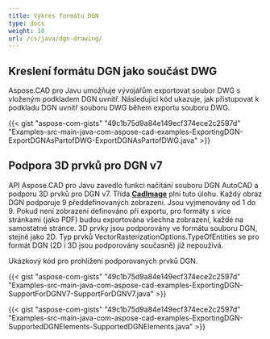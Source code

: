 ```yaml
---
title: Výkres formátu DGN
type: docs
weight: 10
url: /cs/java/dgn-drawing/
---
```


## **Kreslení formátu DGN jako součást DWG**

Aspose.CAD pro Javu umožňuje vývojářům exportovat soubor DWG s vloženým podkladem DGN uvnitř. Následující kód ukazuje, jak přistupovat k podkladu DGN uvnitř souboru DWG během exportu souboru DWG.

{{< gist "aspose-com-gists" "49c1b75d9a84e149ecf374ece2c2597d" "Examples-src-main-java-com-aspose-cad-examples-ExportingDGN-ExportDGNAsPartofDWG-ExportDGNAsPartofDWG.java" >}}

## **Podpora 3D prvků pro DGN v7**

API Aspose.CAD pro Javu zavedlo funkci načítání souboru DGN AutoCAD a podporu 3D prvků pro DGN v7. Třída [**CadImage**](https://reference.aspose.com/cad/java/com.aspose.cad.fileformats.cad/CadImage) plní tuto úlohu. Každý obraz DGN podporuje 9 předdefinovaných zobrazení. Jsou vyjmenovány od 1 do 9. Pokud není zobrazení definováno při exportu, pro formáty s více stránkami (jako PDF) budou exportována všechna zobrazení, každé na samostatné stránce. 3D prvky jsou podporovány ve formátu souboru DGN, stejně jako 2D. Typ prvků VectorRasterizationOptions.TypeOfEntities se pro formát DGN (2D i 3D jsou podporovány současně) již nepoužívá.

Ukázkový kód pro prohlížení podporovaných prvků DGN.

{{< gist "aspose-com-gists" "49c1b75d9a84e149ecf374ece2c2597d" "Examples-src-main-java-com-aspose-cad-examples-ExportingDGN-SupportForDGNV7-SupportForDGNV7.java" >}}

{{< gist "aspose-com-gists" "49c1b75d9a84e149ecf374ece2c2597d" "Examples-src-main-java-com-aspose-cad-examples-ExportingDGN-SupportedDGNElements-SupportedDGNElements.java" >}}
